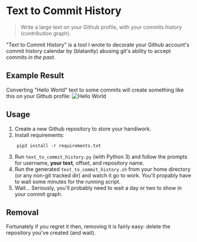 # Text to Commit History
> Write a large text on your Github profile, with your commits history (contribution graph).

"Text to Commit History" is a tool I wrote to decorate your Github account's commit history calendar by (blatantly) abusing git's ability to accept commits _in the past_.

## Example Result
Converting "Hello World" text to some commits will create something like this on your Github profile:
![Hello World](https://user-images.githubusercontent.com/7780269/57891608-3e096d00-7851-11e9-8e6c-6f58534ba3f5.png)

## Usage
1. Create a new Github repository to store your handiwork.
2. Install requirements:
```
	pip3 install -r requirements.txt
```
3. Run `text_to_commit_history.py` (with Python 3) and follow the prompts for username, **your text**, offset, and repository name.
4. Run the generated `text_to_commit_history.sh` from your home directory (or any non-git tracked dir) and watch it go to work. You'll propably have to wait some minutes for the running script.
5. Wait... Seriously, you'll probably need to wait a day or two to show in your commit graph.

## Removal
Fortunately if you regret it then, removing it is fairly easy: delete the repository you've created (and wait).
